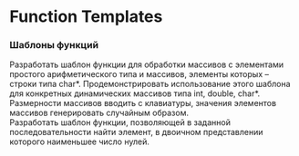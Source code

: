 ﻿
# Function Templates
### **Шаблоны функций**
Разработать шаблон функции для обработки массивов с элементами простого арифметического типа и массивов, элементы которых – строки типа char*. Продемонстрировать использование этого шаблона для конкретных динамических массивов типа int, double, char*. Размерности массивов вводить с клавиатуры, значения элементов массивов генерировать случайным образом.
<br/>
Разработать шаблон функции, позволяющей в заданной последовательности найти элемент, в двоичном представлении которого наименьшее число нулей.
